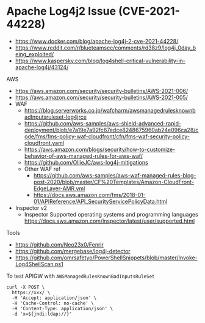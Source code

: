 # Apache Log4j2 Issue (CVE-2021-44228)

- https://www.docker.com/blog/apache-log4j-2-cve-2021-44228/
- https://www.reddit.com/r/blueteamsec/comments/rd38z9/log4j_0day_being_exploited/
- https://www.kaspersky.com/blog/log4shell-critical-vulnerability-in-apache-log4j/43124/

AWS
- https://aws.amazon.com/security/security-bulletins/AWS-2021-006/
- https://aws.amazon.com/security/security-bulletins/AWS-2021-005/
- WAF
  - https://blog.serverworks.co.jp/wafcharm/awsmanagedrulesknownbadInputsruleset-log4jrce
  - https://github.com/aws-samples/aws-shield-advanced-rapid-deployment/blob/e7a19e7a92fc67edce8248675960ab24e096ca28/code/fms/fms-policy-waf-cloudfront/cfn/fms-waf-security-policy-cloudfront.yaml
  - https://aws.amazon.com/blogs/security/how-to-customize-behavior-of-aws-managed-rules-for-aws-waf/
  - https://github.com/OllieJC/aws-log4j-mitigations
  - Other WAF ref 
      - https://github.com/aws-samples/aws-waf-managed-rules-blog-post-2020/blob/master/CF%20Templates/Amazon-CloudFront-EdgeLayer-AMR.yml
      - https://docs.aws.amazon.com/fms/2018-01-01/APIReference/API_SecurityServicePolicyData.html 
- Inspector v2
  - Inspector Supported operating systems and programming languages https://docs.aws.amazon.com/inspector/latest/user/supported.html

Tools
- https://github.com/Neo23x0/Fenrir
- https://github.com/mergebase/log4j-detector
- https://github.com/omrsafetyo/PowerShellSnippets/blob/master/Invoke-Log4ShellScan.ps1

To test APIGW with `AWSManagedRulesKnownBadInputsRuleSet`
```
curl -X POST \
  https://xxx/ \
  -H 'Accept: application/json' \
  -H 'Cache-Control: no-cache' \
  -H 'Content-Type: application/json' \
  -d 'x=${jndi:ldap://}'
```
